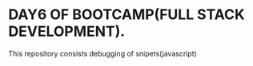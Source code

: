# DAY6 OF BOOTCAMP(FULL STACK DEVELOPMENT).

This repository consists debugging of snipets(javascript)
